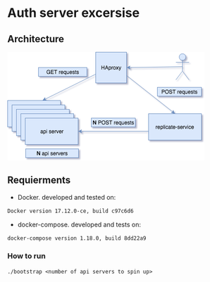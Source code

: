 # Auth server excersise

## Architecture
![design](https://github.com/shikloshi/sw-authserver-exercise/raw/master/architecture.png)

## Requierments
* Docker. developed and tested on:
```bash
Docker version 17.12.0-ce, build c97c6d6
```
* docker-compose. developed and tests on:
```bash
docker-compose version 1.18.0, build 8dd22a9
```

### How to run
```
./bootstrap <number of api servers to spin up>
```
